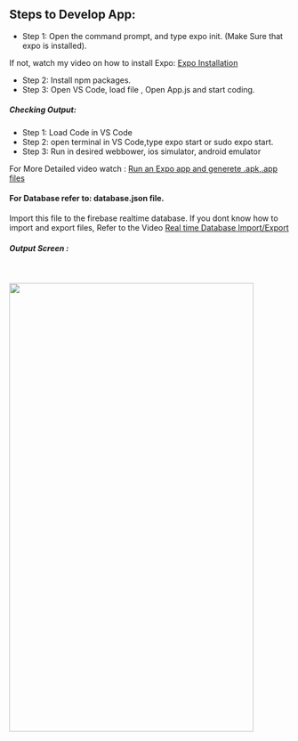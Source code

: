 ## Steps to Develop App:

- Step 1: Open the command prompt, and type expo init. (Make Sure that expo is installed).

If not, watch my video on how to install Expo: 
<a href ="https://www.youtube.com/watch?v=dvuZn6gX_Q4&ab_channel=DroidpediaAcademy">Expo Installation</a>

- Step 2: Install npm packages.
- Step 3: Open VS Code, load file , Open App.js and start coding.

##### Checking Output:
- Step 1: Load Code in VS Code
- Step 2: open terminal in VS Code,type expo start or sudo expo start.
- Step 3: Run in desired webbower, ios simulator, android emulator

For More Detailed video watch :
<a href ="https://www.youtube.com/watch?v=llveG3Qp0no&ab_channel=DroidpediaAcademy">Run an Expo app and generete .apk,.app files </a>

#### For Database refer to: database.json file.
Import this file to the firebase realtime database.
If you dont know how to import and export files, Refer to the Video <a href ="https://www.youtube.com/watch?v=YL9j4-kjPoA"> Real time Database Import/Export</a>

##### Output Screen :
<br/>

<img src ="https://user-images.githubusercontent.com/59869563/103105577-ba327c00-4654-11eb-8dba-92b874bcd727.png" 
width="439px" height="806px">


